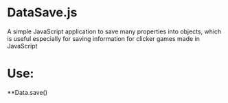 # **DataSave.js**
A simple JavaScript application to save many properties into objects, which is useful especially for saving information for clicker games made in JavaScript 

# **Use:**


**Data.save()

